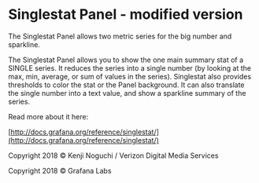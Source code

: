# Singlestat Panel - modified version

The Singlestat Panel allows two metric series for the big number and sparkline.

The Singlestat Panel allows you to show the one main summary stat of a SINGLE series. It reduces the series into a single number (by looking at the max, min, average, or sum of values in the series). Singlestat also provides thresholds to color the stat or the Panel background. It can also translate the single number into a text value, and show a sparkline summary of the series.

Read more about it here:

[http://docs.grafana.org/reference/singlestat/](http://docs.grafana.org/reference/singlestat/)


Copyright 2018 © Kenji Noguchi / Verizon Digital Media Services

Copyright 2018 © Grafana Labs
